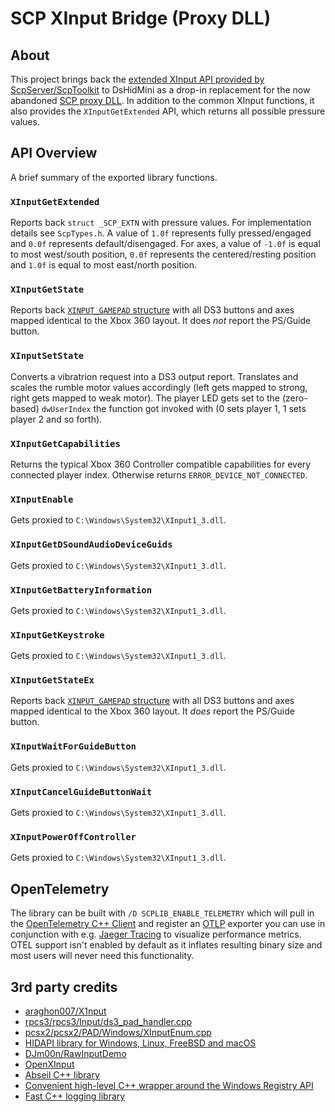 # SCP XInput Bridge (Proxy DLL)

## About

This project brings back the [extended XInput API provided by ScpServer/ScpToolkit](https://github.com/nefarius/ScpToolkit/tree/master/ScpXInputBridge) to DsHidMini as a drop-in replacement for the now abandoned [SCP proxy DLL](https://github.com/nefarius/ScpToolkit/tree/9f4076ad6912002687d1824494258607d859c67e/XInput_Scp). In addition to the common XInput functions, it also provides the `XInputGetExtended` API, which returns all possible pressure values.

## API Overview

A brief summary of the exported library functions.

### `XInputGetExtended`

Reports back `struct _SCP_EXTN` with pressure values. For implementation details see `ScpTypes.h`. A value of `1.0f` represents fully pressed/engaged and `0.0f` represents default/disengaged. For axes, a value of `-1.0f` is equal to most west/south position, `0.0f` represents the centered/resting position and `1.0f` is equal to most east/north position.

### `XInputGetState`

Reports back [`XINPUT_GAMEPAD` structure](https://docs.microsoft.com/en-us/windows/win32/api/xinput/ns-xinput-xinput_gamepad) with all DS3 buttons and axes mapped identical to the Xbox 360 layout. It does *not* report the PS/Guide button.

### `XInputSetState`

Converts a vibratrion request into a DS3 output report. Translates and scales the rumble motor values accordingly (left gets mapped to strong, right gets mapped to weak motor). The player LED gets set to the (zero-based) `dwUserIndex` the function got invoked with (0 sets player 1, 1 sets player 2 and so forth).

### `XInputGetCapabilities`

Returns the typical Xbox 360 Controller compatible capabilities for every connected player index. Otherwise returns `ERROR_DEVICE_NOT_CONNECTED`.

### `XInputEnable`

Gets proxied to `C:\Windows\System32\XInput1_3.dll`.

### `XInputGetDSoundAudioDeviceGuids`

Gets proxied to `C:\Windows\System32\XInput1_3.dll`.

### `XInputGetBatteryInformation`

Gets proxied to `C:\Windows\System32\XInput1_3.dll`.

### `XInputGetKeystroke`

Gets proxied to `C:\Windows\System32\XInput1_3.dll`.

### `XInputGetStateEx`

Reports back [`XINPUT_GAMEPAD` structure](https://docs.microsoft.com/en-us/windows/win32/api/xinput/ns-xinput-xinput_gamepad) with all DS3 buttons and axes mapped identical to the Xbox 360 layout. It *does* report the PS/Guide button.

### `XInputWaitForGuideButton`

Gets proxied to `C:\Windows\System32\XInput1_3.dll`.

### `XInputCancelGuideButtonWait`

Gets proxied to `C:\Windows\System32\XInput1_3.dll`.

### `XInputPowerOffController`

Gets proxied to `C:\Windows\System32\XInput1_3.dll`.

## OpenTelemetry

The library can be built with `/D SCPLIB_ENABLE_TELEMETRY` which will pull in the [OpenTelemetry C++ Client](https://github.com/open-telemetry/opentelemetry-cpp) and register an [OTLP](https://opentelemetry.io/docs/specs/otlp/) exporter you can use in conjunction with e.g. [Jaeger Tracing](https://www.jaegertracing.io/) to visualize performance metrics. OTEL support isn't enabled by default as it inflates resulting binary size and most users will never need this functionality.

## 3rd party credits

- [araghon007/X1nput](https://github.com/araghon007/X1nput)
- [rpcs3/rpcs3/Input/ds3_pad_handler.cpp](https://github.com/RPCS3/rpcs3/blob/5e436984a2b5753ad340d2c97462bf3be6e86237/rpcs3/Input/ds3_pad_handler.cpp)
- [pcsx2/pcsx2/PAD/Windows/XInputEnum.cpp](https://github.com/PCSX2/pcsx2/blob/6f7890b709d5e3f7f5b824781e493455efc92339/pcsx2/PAD/Windows/XInputEnum.cpp)
- [HIDAPI library for Windows, Linux, FreeBSD and macOS](https://github.com/libusb/hidapi)
- [DJm00n/RawInputDemo](https://github.com/DJm00n/RawInputDemo)
- [OpenXInput](https://github.com/Nemirtingas/OpenXinput)
- [Abseil C++ library](https://abseil.io/)
- [Convenient high-level C++ wrapper around the Windows Registry API](https://github.com/GiovanniDicanio/WinReg)
- [Fast C++ logging library](https://github.com/gabime/spdlog)
